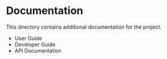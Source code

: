 # Documentation

This directory contains additional documentation for the project.

- User Guide
- Developer Guide
- API Documentation
